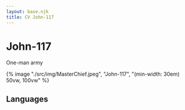 ```yaml
---
layout: base.njk
title: CV John-117
---
```


# John-117
One-man army

{% image "./src/img/MasterChief.jpeg", "John-117", "(min-width: 30em) 50vw, 100vw" %}

## Languages
